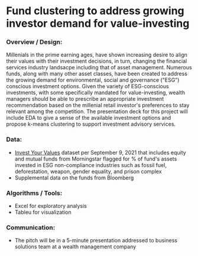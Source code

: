 # Fund clustering to address growing investor demand for value-investing 

### Overview / Design:
Millenials in the prime earning ages, have shown increasing desire to align their values with their investment decisions, in turn, changing the financial services industry landsacpe including that of asset management. Numerous funds, along with many other asset classes, have been created to address the growing demand for environmental, social and governance ("ESG") conscious investment options. Given the variety of ESG-conscious investments, with some specifically mandated for value-investing, wealth managers should be able to prescribe an appropriate investment recommendation based on the millenial retail investor's preferences to stay relevant among the competition. The presentation deck for this project will include EDA to give a sense of the available investment options and propose k-means clustering to support investment advisory services.

### Data:
* [Invest Your Values](https://fossilfreefunds.org/how-it-works) dataset per September 9, 2021 that includes equity and mutual funds from Morningstar flagged for  % of fund's assets invested in ESG non-compliance industries such as fossil fuel, deforestation, weapon, gender equality, and prison complex
* Supplemental data on the funds from Bloomberg

### Algorithms / Tools:
* Excel for exploratory analysis 
* Tableu for visualization

### Communication:
* The pitch will be in a 5-minute presentation addressed to business solutions team at a wealth management company
